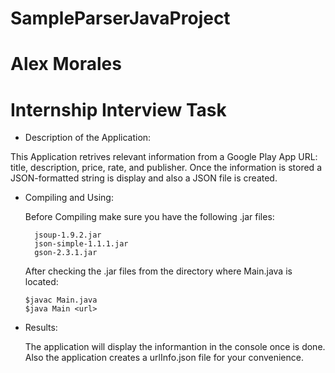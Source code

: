 
# SampleParserJavaProject
# Alex Morales
# Internship Interview Task


* Description of the Application:

This Application retrives relevant information from a Google Play App URL: title, description, price, rate, and publisher.
Once the information is stored a JSON-formatted string is display and also a JSON file is created. 

* Compiling and Using:

  Before Compiling make sure you have the following .jar files:
       
        jsoup-1.9.2.jar
        json-simple-1.1.1.jar
        gson-2.3.1.jar
        
  After checking the .jar files from the directory where Main.java is located:
  
      $javac Main.java
      $java Main <url>
      
* Results:

    The application will display the informantion in the console once is done.
    Also the application creates a urlInfo.json file for your convenience. 
      


